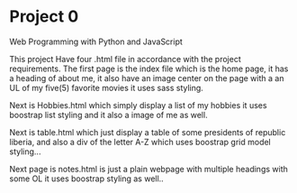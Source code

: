 # Project 0

Web Programming with Python and JavaScript

This project Have four .html file in accordance with the project requirements.
The first page is the index file which is the home page, it has a heading of about me, it also
have an image center on the page with a an UL of my five(5) favorite movies it uses sass styling.

Next is Hobbies.html which simply display a list of my hobbies it uses boostrap list styling and it also 
a image of me as well.

 Next is table.html which just display a table of some presidents of republic liberia, and also a div of the letter A-Z
 which uses boostrap grid model styling...

 Next page is  notes.html is just a plain webpage with multiple headings with some OL it uses boostrap styling as well..

